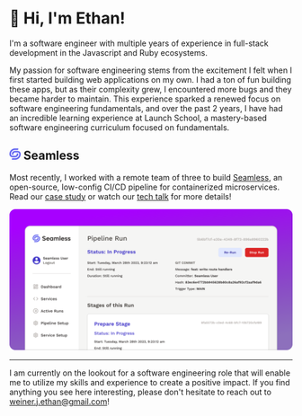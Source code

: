 <h1 align="left">👋 Hi, I'm Ethan!</h1>

I'm a software engineer with multiple years of experience in full-stack development in the Javascript and Ruby ecosystems.

My passion for software engineering stems from the excitement I felt when I first started building web applications on my own. I had a ton of fun building these apps, but as their complexity grew, I encountered more bugs and they became harder to maintain. This experience sparked a renewed focus on software engineering fundamentals, and over the past 2 years, I have had an incredible learning experience at Launch School, a mastery-based software engineering curriculum focused on fundamentals.

<h2 align="left">
  <img src="./seamless_logo.png" width="20">
  Seamless
</h2>

Most recently, I worked with a remote team of three to build [Seamless](https://seamless-cicd.com/), an open-source, low-config CI/CD pipeline for containerized microservices. Read our [case study](https://seamless-cicd.com/case-study) or watch our [tech talk](https://www.youtube.com/watch?v=L-WuIpvBv38) for more details!

<a href="https://seamless-cicd.com/">
  <img src="./seamless.png">
</a>

<br>
<hr>

I am currently on the lookout for a software engineering role that will enable me to utilize my skills and experience to create a positive impact. If you find anything you see here interesting, please don't hesitate to reach out to weiner.j.ethan@gmail.com!